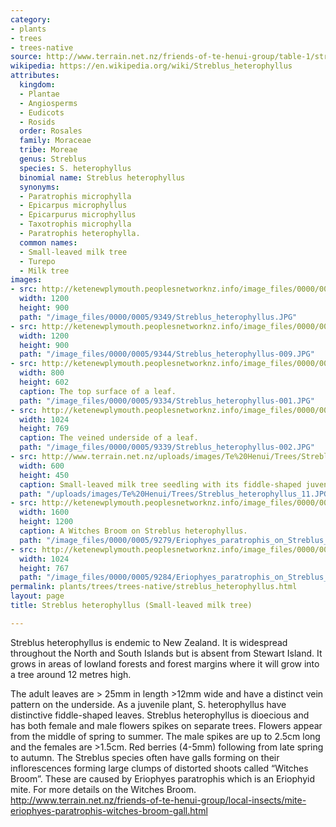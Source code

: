 ```yaml
---
category:
- plants
- trees
- trees-native
source: http://www.terrain.net.nz/friends-of-te-henui-group/table-1/streblus-heterophyllus-small-leaved-milk-tree.html
wikipedia: https://en.wikipedia.org/wiki/Streblus_heterophyllus
attributes:
  kingdom:
  - Plantae
  - Angiosperms
  - Eudicots
  - Rosids
  order: Rosales
  family: Moraceae
  tribe: Moreae
  genus: Streblus
  species: S. heterophyllus
  binomial name: Streblus heterophyllus
  synonyms:
  - Paratrophis microphylla
  - Epicarpus microphyllus
  - Epicarpurus microphyllus
  - Taxotrophis microphylla
  - Paratrophis heterophylla.
  common names:
  - Small-leaved milk tree
  - Turepo
  - Milk tree
images:
- src: http://ketenewplymouth.peoplesnetworknz.info/image_files/0000/0005/9349/Streblus_heterophyllus.JPG
  width: 1200
  height: 900
  path: "/image_files/0000/0005/9349/Streblus_heterophyllus.JPG"
- src: http://ketenewplymouth.peoplesnetworknz.info/image_files/0000/0005/9344/Streblus_heterophyllus-009.JPG
  width: 1200
  height: 900
  path: "/image_files/0000/0005/9344/Streblus_heterophyllus-009.JPG"
- src: http://ketenewplymouth.peoplesnetworknz.info/image_files/0000/0005/9334/Streblus_heterophyllus-001.JPG
  width: 800
  height: 602
  caption: The top surface of a leaf.
  path: "/image_files/0000/0005/9334/Streblus_heterophyllus-001.JPG"
- src: http://ketenewplymouth.peoplesnetworknz.info/image_files/0000/0005/9339/Streblus_heterophyllus-002.JPG
  width: 1024
  height: 769
  caption: The veined underside of a leaf.
  path: "/image_files/0000/0005/9339/Streblus_heterophyllus-002.JPG"
- src: http://www.terrain.net.nz/uploads/images/Te%20Henui/Trees/Streblus_heterophyllus_11.JPG
  width: 600
  height: 450
  caption: Small-leaved milk tree seedling with its fiddle-shaped juvenile foliage.
  path: "/uploads/images/Te%20Henui/Trees/Streblus_heterophyllus_11.JPG"
- src: http://ketenewplymouth.peoplesnetworknz.info/image_files/0000/0005/9279/Eriophyes_paratrophis_on_Streblus_heterophyllus_.JPG
  width: 1600
  height: 1200
  caption: A Witches Broom on Streblus heterophyllus.
  path: "/image_files/0000/0005/9279/Eriophyes_paratrophis_on_Streblus_heterophyllus_.JPG"
- src: http://ketenewplymouth.peoplesnetworknz.info/image_files/0000/0005/9284/Eriophyes_paratrophis_on_Streblus_heterophyllus_-001.JPG
  width: 1024
  height: 767
  path: "/image_files/0000/0005/9284/Eriophyes_paratrophis_on_Streblus_heterophyllus_-001.JPG"
permalink: plants/trees/trees-native/streblus_heterophyllus.html
layout: page
title: Streblus heterophyllus (Small-leaved milk tree)

---
```

Streblus heterophyllus is endemic to New Zealand. It is widespread throughout the North and South Islands but is absent from Stewart Island. It grows in areas of lowland forests and forest margins where it will grow into a tree around 12 metres high.

The adult leaves are > 25mm in length >12mm wide and have a distinct vein pattern on the underside. As a juvenile plant, S. heterophyllus have distinctive fiddle-shaped leaves.
Streblus heterophyllus is dioecious and has both female and male flowers spikes on separate trees. Flowers appear from the middle of spring to summer. The male spikes are up to 2.5cm long and the females are >1.5cm. Red berries (4-5mm) following from late spring to autumn.
The Streblus species often have galls forming on their inflorescences forming large  clumps of distorted shoots called “Witches Broom”. These are caused by Eriophyes  paratrophis which is an Eriophyid mite.
For more details on the Witches Broom. <a href="friends-of-te-henui-group/local-insects/mite-eriophyes-paratrophis-witches-broom-gall.html" target="_blank">http://www.terrain.net.nz/friends-of-te-henui-group/local-insects/mite-eriophyes-paratrophis-witches-broom-gall.html</a>
